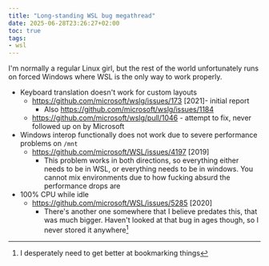 ```yaml
---
title: "Long-standing WSL bug megathread"
date: 2025-06-28T23:26:27+02:00
toc: true
tags:
- wsl
---
```


I'm normally a regular Linux girl, but the rest of the world unfortunately runs on forced Windows where WSL is the only way to work properly. 

* Keyboard translation doesn't work for custom layouts
    * https://github.com/microsoft/wslg/issues/173 [2021]- initial report
        * Also https://github.com/microsoft/wslg/issues/1184
    * https://github.com/microsoft/wslg/pull/1046 - attempt to fix, never followed up on by Microsoft
* Windows interop functionally does not work due to severe performance problems on `/mnt`
    * https://github.com/microsoft/WSL/issues/4197 [2019]
        * This problem works in both directions, so everything either needs to be in WSL, or everything needs to be in windows. You cannot mix environments due to how fucking absurd the performance drops are 
* 100% CPU while idle
    * https://github.com/microsoft/WSL/issues/5285 [2020]
        * There's another one somewhere that I believe predates this, that was much bigger. Haven't looked at that bug in ages though, so I never stored it anywhere[^1]


[^1]: I desperately need to get better at bookmarking things
